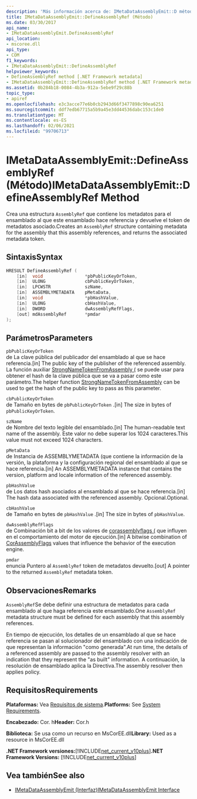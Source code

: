 ```yaml
---
description: 'Más información acerca de: IMetaDataAssemblyEmit::D método efineAssemblyRef'
title: IMetaDataAssemblyEmit::DefineAssemblyRef (Método)
ms.date: 03/30/2017
api_name:
- IMetaDataAssemblyEmit.DefineAssemblyRef
api_location:
- mscoree.dll
api_type:
- COM
f1_keywords:
- IMetaDataAssemblyEmit::DefineAssemblyRef
helpviewer_keywords:
- DefineAssemblyRef method [.NET Framework metadata]
- IMetaDataAssemblyEmit::DefineAssemblyRef method [.NET Framework metadata]
ms.assetid: 0b284b18-0084-4b3a-912a-5ebe9f29c88b
topic_type:
- apiref
ms.openlocfilehash: e3c3acce77e6b0cb2943d66f3477898c90ea6251
ms.sourcegitcommit: ddf7edb67715a5b9a45e3dd44536dabc153c1de0
ms.translationtype: MT
ms.contentlocale: es-ES
ms.lasthandoff: 02/06/2021
ms.locfileid: "99706713"
---
```

# <a name="imetadataassemblyemitdefineassemblyref-method"></a><span data-ttu-id="a317e-103">IMetaDataAssemblyEmit::DefineAssemblyRef (Método)</span><span class="sxs-lookup"><span data-stu-id="a317e-103">IMetaDataAssemblyEmit::DefineAssemblyRef Method</span></span>

<span data-ttu-id="a317e-104">Crea una estructura `AssemblyRef` que contiene los metadatos para el ensamblado al que este ensamblado hace referencia y devuelve el token de metadatos asociado.</span><span class="sxs-lookup"><span data-stu-id="a317e-104">Creates an `AssemblyRef` structure containing metadata for the assembly that this assembly references, and returns the associated metadata token.</span></span>  
  
## <a name="syntax"></a><span data-ttu-id="a317e-105">Sintaxis</span><span class="sxs-lookup"><span data-stu-id="a317e-105">Syntax</span></span>  
  
```cpp  
HRESULT DefineAssemblyRef (  
    [in]  void                *pbPublicKeyOrToken,  
    [in]  ULONG               cbPublicKeyOrToken,  
    [in]  LPCWSTR             szName,  
    [in]  ASSEMBLYMETADATA    pMetaData,  
    [in]  void                *pbHashValue,  
    [in]  ULONG               cbHashValue,  
    [in]  DWORD               dwAssemblyRefFlags,  
    [out] mdAssemblyRef       *pmdar  
);  
```  
  
## <a name="parameters"></a><span data-ttu-id="a317e-106">Parámetros</span><span class="sxs-lookup"><span data-stu-id="a317e-106">Parameters</span></span>  

 `pbPublicKeyOrToken`  
 <span data-ttu-id="a317e-107">de La clave pública del publicador del ensamblado al que se hace referencia.</span><span class="sxs-lookup"><span data-stu-id="a317e-107">[in] The public key of the publisher of the referenced assembly.</span></span> <span data-ttu-id="a317e-108">La función auxiliar [StrongNameTokenFromAssembly (](../strong-naming/strongnametokenfromassembly-function.md) se puede usar para obtener el hash de la clave pública que se va a pasar como este parámetro.</span><span class="sxs-lookup"><span data-stu-id="a317e-108">The helper function [StrongNameTokenFromAssembly](../strong-naming/strongnametokenfromassembly-function.md) can be used to get the hash of the public key to pass as this parameter.</span></span>  
  
 `cbPublicKeyOrToken`  
 <span data-ttu-id="a317e-109">de Tamaño en bytes de `pbPublicKeyOrToken` .</span><span class="sxs-lookup"><span data-stu-id="a317e-109">[in] The size in bytes of `pbPublicKeyOrToken`.</span></span>  
  
 `szName`  
 <span data-ttu-id="a317e-110">de Nombre del texto legible del ensamblado.</span><span class="sxs-lookup"><span data-stu-id="a317e-110">[in] The human-readable text name of the assembly.</span></span> <span data-ttu-id="a317e-111">Este valor no debe superar los 1024 caracteres.</span><span class="sxs-lookup"><span data-stu-id="a317e-111">This value must not exceed 1024 characters.</span></span>  
  
 `pMetaData`  
 <span data-ttu-id="a317e-112">de Instancia de ASSEMBLYMETADATA (que contiene la información de la versión, la plataforma y la configuración regional del ensamblado al que se hace referencia.</span><span class="sxs-lookup"><span data-stu-id="a317e-112">[in] An ASSEMBLYMETADATA instance that contains the version, platform and locale information of the referenced assembly.</span></span>  
  
 `pbHashValue`  
 <span data-ttu-id="a317e-113">de Los datos hash asociados al ensamblado al que se hace referencia.</span><span class="sxs-lookup"><span data-stu-id="a317e-113">[in] The hash data associated with the referenced assembly.</span></span> <span data-ttu-id="a317e-114">Opcional.</span><span class="sxs-lookup"><span data-stu-id="a317e-114">Optional.</span></span>  
  
 `cbHashValue`  
 <span data-ttu-id="a317e-115">de Tamaño en bytes de `pbHashValue` .</span><span class="sxs-lookup"><span data-stu-id="a317e-115">[in] The size in bytes of `pbHashValue`.</span></span>  
  
 `dwAssemblyRefFlags`  
 <span data-ttu-id="a317e-116">de Combinación bit a bit de los valores de [corassemblyflags (](corassemblyflags-enumeration.md) que influyen en el comportamiento del motor de ejecución.</span><span class="sxs-lookup"><span data-stu-id="a317e-116">[in] A bitwise combination of [CorAssemblyFlags](corassemblyflags-enumeration.md) values that influence the behavior of the execution engine.</span></span>  
  
 `pmdar`  
 <span data-ttu-id="a317e-117">enuncia Puntero al `AssemblyRef` token de metadatos devuelto.</span><span class="sxs-lookup"><span data-stu-id="a317e-117">[out] A pointer to the returned `AssemblyRef` metadata token.</span></span>  
  
## <a name="remarks"></a><span data-ttu-id="a317e-118">Observaciones</span><span class="sxs-lookup"><span data-stu-id="a317e-118">Remarks</span></span>  

 <span data-ttu-id="a317e-119">`AssemblyRef`Se debe definir una estructura de metadatos para cada ensamblado al que haga referencia este ensamblado.</span><span class="sxs-lookup"><span data-stu-id="a317e-119">One `AssemblyRef` metadata structure must be defined for each assembly that this assembly references.</span></span>  
  
 <span data-ttu-id="a317e-120">En tiempo de ejecución, los detalles de un ensamblado al que se hace referencia se pasan al solucionador del ensamblado con una indicación de que representan la información "como generada".</span><span class="sxs-lookup"><span data-stu-id="a317e-120">At run time, the details of a referenced assembly are passed to the assembly resolver with an indication that they represent the "as built" information.</span></span> <span data-ttu-id="a317e-121">A continuación, la resolución de ensamblado aplica la Directiva.</span><span class="sxs-lookup"><span data-stu-id="a317e-121">The assembly resolver then applies policy.</span></span>  
  
## <a name="requirements"></a><span data-ttu-id="a317e-122">Requisitos</span><span class="sxs-lookup"><span data-stu-id="a317e-122">Requirements</span></span>  

 <span data-ttu-id="a317e-123">**Plataformas:** Vea [Requisitos de sistema](../../get-started/system-requirements.md).</span><span class="sxs-lookup"><span data-stu-id="a317e-123">**Platforms:** See [System Requirements](../../get-started/system-requirements.md).</span></span>  
  
 <span data-ttu-id="a317e-124">**Encabezado:** Cor. h</span><span class="sxs-lookup"><span data-stu-id="a317e-124">**Header:** Cor.h</span></span>  
  
 <span data-ttu-id="a317e-125">**Biblioteca:** Se usa como un recurso en MsCorEE.dll</span><span class="sxs-lookup"><span data-stu-id="a317e-125">**Library:** Used as a resource in MsCorEE.dll</span></span>  
  
 <span data-ttu-id="a317e-126">**.NET Framework versiones:**[!INCLUDE[net_current_v10plus](../../../../includes/net-current-v10plus-md.md)]</span><span class="sxs-lookup"><span data-stu-id="a317e-126">**.NET Framework Versions:** [!INCLUDE[net_current_v10plus](../../../../includes/net-current-v10plus-md.md)]</span></span>  
  
## <a name="see-also"></a><span data-ttu-id="a317e-127">Vea también</span><span class="sxs-lookup"><span data-stu-id="a317e-127">See also</span></span>

- [<span data-ttu-id="a317e-128">IMetaDataAssemblyEmit (Interfaz)</span><span class="sxs-lookup"><span data-stu-id="a317e-128">IMetaDataAssemblyEmit Interface</span></span>](imetadataassemblyemit-interface.md)
